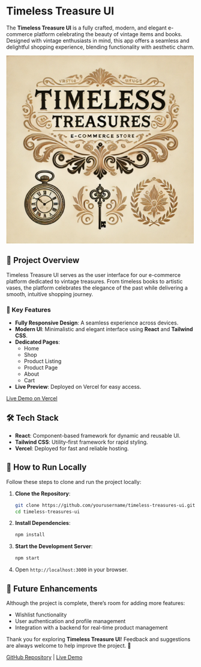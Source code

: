 # Timeless Treasure UI  

The **Timeless Treasure UI** is a fully crafted, modern, and elegant e-commerce platform celebrating the beauty of vintage items and books. Designed with vintage enthusiasts in mind, this app offers a seamless and delightful shopping experience, blending functionality with aesthetic charm.  

<img src="intro.png" alt="Timeless Treasure UI Screenshot" width="500" />  


## 📌 Project Overview  
Timeless Treasure UI serves as the user interface for our e-commerce platform dedicated to vintage treasures. From timeless books to artistic vases, the platform celebrates the elegance of the past while delivering a smooth, intuitive shopping journey.  

### 🌟 Key Features  
- **Fully Responsive Design**: A seamless experience across devices.  
- **Modern UI**: Minimalistic and elegant interface using **React** and **Tailwind CSS**.  
- **Dedicated Pages**:  
  - Home  
  - Shop
  - Product Listing
  - Product Page  
  - About  
  - Cart
- **Live Preview**: Deployed on Vercel for easy access.  

[Live Demo on Vercel](https://timeless-treasures-ui.vercel.app/)  


## 🛠️ Tech Stack  
- **React**: Component-based framework for dynamic and reusable UI.  
- **Tailwind CSS**: Utility-first framework for rapid styling.  
- **Vercel**: Deployed for fast and reliable hosting.  


## 🚀 How to Run Locally  
Follow these steps to clone and run the project locally:  

1. **Clone the Repository**:  
   ```bash  
   git clone https://github.com/yourusername/timeless-treasures-ui.git  
   cd timeless-treasures-ui  
   ```  

2. **Install Dependencies**:  
   ```bash  
   npm install  
   ```  

3. **Start the Development Server**:  
   ```bash  
   npm start  
   ```  

4. Open `http://localhost:3000` in your browser.  


## 📝 Future Enhancements  
Although the project is complete, there’s room for adding more features:  
- Wishlist functionality  
- User authentication and profile management  
- Integration with a backend for real-time product management  


Thank you for exploring **Timeless Treasure UI**! Feedback and suggestions are always welcome to help improve the project. 💎  

[GitHub Repository](https://lnkd.in/dD2DWXTY) | [Live Demo](https://timeless-treasures-ui.vercel.app/)  
